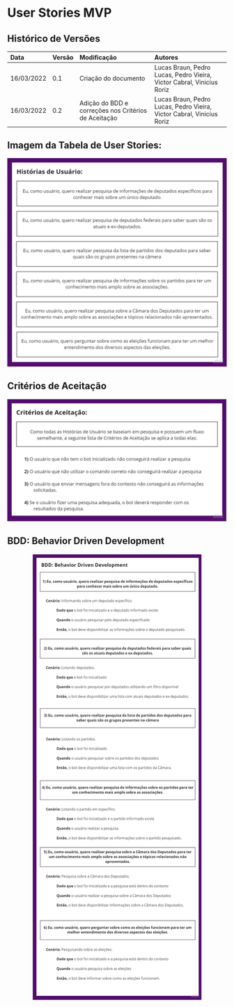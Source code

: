 # User Stories MVP

## Histórico de Versões
|Data|Versão|Modificação|Autores|
|:---|:-----|:----------|:------|
|16/03/2022|0.1|Criação do documento|Lucas Braun, Pedro Lucas, Pedro Vieira, Victor Cabral, Vinicius Roriz|
|16/03/2022|0.2|Adição do BDD e correções nos Critérios de Aceitação|Lucas Braun, Pedro Lucas, Pedro Vieira, Victor Cabral, Vinicius Roriz|

## Imagem da Tabela de User Stories:

<p align="center">
  <img src="https://github.com/FGAUnB-REQ-GM/2021.2-DepBot/blob/main/docs/assets/historiasUsuario_V1.jpg?raw=true">
</p>

## Critérios de Aceitação

<p align="center">
  <img src="https://github.com/FGAUnB-REQ-GM/2021.2-DepBot/blob/main/docs/assets/criteriosAceitacao_V1.jpg?raw=true">
</p>

##  BDD: Behavior Driven Development

<p align="center">
  <img src="https://github.com/FGAUnB-REQ-GM/2021.2-DepBot/blob/main/docs/assets/bdd_V1.jpg?raw=true">
</p>